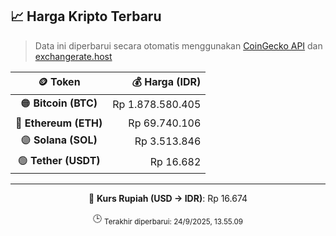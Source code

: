 

<!-- HARGA_KRIPTO -->
## 📈 Harga Kripto Terbaru

> Data ini diperbarui secara otomatis menggunakan [CoinGecko API](https://www.coingecko.com/) dan [exchangerate.host](https://exchangerate.host/)

<div align="center">

| 🪙 Token | 💰 Harga (IDR) |
|:------:|---------------:|
| 🟠 **Bitcoin (BTC)**   | Rp 1.878.580.405 |
| 🔵 **Ethereum (ETH)**  | Rp 69.740.106 |
| 🟣 **Solana (SOL)**    | Rp 3.513.846 |
| 🟢 **Tether (USDT)**   | Rp 16.682 |

---

💱 **Kurs Rupiah (USD → IDR)**: Rp 16.674

🕒 <sub>Terakhir diperbarui: 24/9/2025, 13.55.09</sub>

</div>
<!-- /HARGA_KRIPTO -->